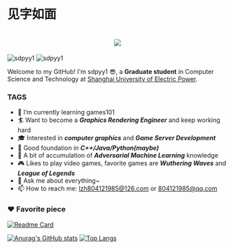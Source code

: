 # 见字如面
<h1 align="center"> <a href="https://sunguoqi.com/"> <img src="https://readme-typing-svg.herokuapp.com/?lines=Welcome;sdpyy1祝您今天愉快;print(%22Hello%2C%20World!%22);console.log(%22Hello%2C%20World!%22)&center=true&size=27"> </a> </h1>


![sdpyy1](https://img.shields.io/badge/Hello-Sweat%20World-orange)
![sdpyy1](https://komarev.com/ghpvc/?username=sdpyy1)

Welcome to my GitHub! I'm sdpyy1 😎, a &zwnj;**Graduate student**&zwnj; in Computer Science and Technology at [Shanghai University of Electric Power](https://www.shiep.edu.cn/).

### TAGS
* 🌱 I’m currently learning games101 
* 🏄 Want to become a ***Graphics Rendering Engineer*** and keep working hard
* 🎓 Interested in ***computer graphics*** and ***‌Game Server Development‌***
* 🚬 Good foundation in ***C++/Java/Python(maybe)***
* 🙈 A bit of accumulation of ***Adversarial Machine Learning*** knowledge
* 🎮 Likes to play video games, favorite games are ***Wuthering Waves*** and ***League of Legends***
* 💬 Ask me about everything~
* 📫 How to reach me: lzh804121985@126.com  or 804121985@qq.com


### ❤️ Favorite piece     
[![Readme Card](https://github-readme-stats.vercel.app/api/pin/?username=sdpyy1&repo=CppLearn&show_icons=true&theme=tokyonight)](https://github.com/sdpyy1/github-readme-stats)

[![Anurag's GitHub stats](https://github-readme-stats.vercel.app/api?username=sdpyy1&show_icons=true&theme=tokyonight)](https://github.com/sdpyy1/github-readme-stats)
[![Top Langs](https://github-readme-stats.vercel.app/api/top-langs/?username=sdpyy1&theme=tokyonight&layout=compact)](https://github.com/sdpyy1/github-readme-stats)

